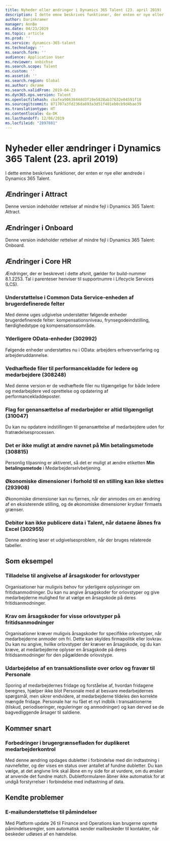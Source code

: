 ```yaml
---
title: Nyheder eller ændringer i Dynamics 365 Talent (23. april 2019)
description: I dette emne beskrives funktioner, der enten er nye eller ændrede i Microsoft Dynamics 365 Talent.
author: Darinkramer
manager: AnnBe
ms.date: 04/23/2019
ms.topic: article
ms.prod: ''
ms.service: dynamics-365-talent
ms.technology: ''
ms.search.form: ''
audience: Application User
ms.reviewer: anbichse
ms.search.scope: Talent
ms.custom: ''
ms.assetid: ''
ms.search.region: Global
ms.author: dkrame
ms.search.validFrom: 2019-04-23
ms.dyn365.ops.version: Talent
ms.openlocfilehash: cbafea9063844dd3f19e5828ab37632e04591f18
ms.sourcegitcommit: 871707a3fd236da693a3d51f401eb0cb9d4bae39
ms.translationtype: HT
ms.contentlocale: da-DK
ms.lasthandoff: 12/06/2019
ms.locfileid: "2897881"
---
```

# <a name="whats-new-or-changed-in-dynamics-365-talent-april-23-2019"></a>Nyheder eller ændringer i Dynamics 365 Talent (23. april 2019)

I dette emne beskrives funktioner, der enten er nye eller ændrede i Dynamics 365 Talent.

## <a name="changes-in-attract"></a>Ændringer i Attract
Denne version indeholder rettelser af mindre fejl i Dynamics 365 Talent: Attract.

## <a name="changes-in-onboard"></a>Ændringer i Onboard
Denne version indeholder rettelser af mindre fejl i Dynamics 365 Talent: Onboard.

## <a name="changes-in-core-hr"></a>Ændringer i Core HR
Ændringer, der er beskrevet i dette afsnit, gælder for build-nummer 8.1.2253. Tal i parenteser henviser til supportnumre i Lifecycle Services (LCS).

### <a name="common-data-service-entity-support-for-custom-fields"></a>Understøttelse i Common Data Service-enheden af brugerdefinerede felter
Med denne uges udgivelse understøtter følgende enheder brugerdefinerede felter: kompensationsniveau, frynsegodeindstilling, færdighedstype og kompensationsområde.

### <a name="additional-odata-entities-302992"></a>Yderligere OData-enheder (302992)
Følgende enheder understøttes nu i OData: arbejders erhvervserfaring og arbejderuddannelse.
   
### <a name="performance-journal-attachments-for-managers-and-employees-308248"></a>Vedhæftede filer til performancekladde for ledere og medarbejdere (308248)
Med denne version er de vedhæftede filer nu tilgængelige for både ledere og medarbejdere ved oprettelse og opdatering af performancekladdeposter.

### <a name="employee-rehire-flag-always-available-310047"></a>Flag for genansættelse af medarbejder er altid tilgængeligt (310047)
Du kan nu opdatere indstillingen til genansættelse af medarbejdere uden for fratrædelsesprocessen. 

### <a name="cannot-change-the-name-of-my-payment-method-308815"></a>Det er ikke muligt at ændre navnet på **Min betalingsmetode** (308815)
Personlig tilpasning er aktiveret, så det er muligt at ændre etiketten **Min betalingsmetode** i Medarbejderselvbetjening.

### <a name="financial-dimensions-against-a-position-cant-be-deleted-293908"></a>Økonomiske dimensioner i forhold til en stilling kan ikke slettes (293908)
Økonomiske dimensioner kan nu fjernes, når der anmodes om en ændring af en eksisterende stilling, og de økonomiske dimensioner krydser firmaets grænser. 

### <a name="customer-is-unable-to-publish-back-data-into-talent-when-opening-the-data-from-excel-302955"></a>Debitor kan ikke publicere data i Talent, når dataene åbnes fra Excel (302955)
Denne ændring løser et udgivelsesproblem, når der bruges relaterede tabeller.

## <a name="in-preview"></a>Som eksempel

### <a name="allow-reason-codes-to-be-specified-on-leave-types"></a>Tilladelse til angivelse af årsagskoder for orlovstyper
Organisationer har muligvis behov for yderligere oplysninger om fritidsanmodninger. Du kan nu angive årsagskoder for orlovstyper og give medarbejderne mulighed for at vælge en årsagskode på deres fritidsanmodninger.

### <a name="require-reason-codes-for-certain-leave-types-on-time-off-requests"></a>Krav om årsagskoder for visse orlovstyper på fritidsanmodninger
Organisationer kræver muligvis årsagskoder for specifikke orlovstyper, når medarbejderne anmoder om fri. Dette kan skyldes firmapolitik eller lovkrav. Du kan nu angive, hvilke orlovstyper der kræver en årsagskode, og du kan kræve, at medarbejderne oplyser en årsagskode på deres fritidsanmodninger for den pågældende orlovstype.

### <a name="provide-leave-and-absence-transaction-list-for-hr"></a>Udarbejdelse af en transaktionsliste over orlov og fravær til Personale
Sporing af medarbejdernes fridage og forståelse af, hvordan fridagene beregnes, hjælper ikke blot Personale med at besvare medarbejdernes spørgsmål, men sikrer endvidere, at medarbejderne tildeles den korrekte mængde fridage. Personale har nu fået et nyt indblik i transaktionerne (tilskud, periodiseringer, reguleringer og anmodninger) og kan derved se de bagvedliggende årsager til saldiene.

## <a name="coming-soon"></a>Kommer snart

### <a name="improvements-to-the-user-interface-for-duplicate-employee-check"></a>Forbedringer i brugergrænsefladen for duplikeret medarbejderkontrol
Med denne ændring opdages dubletter i forbindelse med din indtastning i navnefelter, og der vises en status over antallet af fundne dubletter. Du kan vælge, at det angivne link skal åbne en ny side for at vurdere, om du ønsker at anvende det fundne match. Dubletformularen åbner ikke automatisk for at undgå forstyrrelser i forbindelse med indtastning af data.
## <a name="known-issues"></a>Kendte problemer

### <a name="email-support-for-alerts"></a>E-mailunderstøttelse til påmindelser
Med Platform update 26 til Finance and Operations kan brugerne oprette påmindelsesregler, som automatisk sender mailbeskeder til kontakter, når beskeder udløses af en hændelse.
